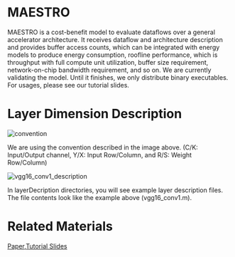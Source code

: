 # MAESTRO
MAESTRO is a cost-benefit model to evaluate dataflows over a general accelerator architecture. It receives dataflow and architecture description and provides buffer access counts, which can be integrated with energy models to produce energy consumption, roofline performance, which is throughput with full compute unit utilization, buffer size requirement, network-on-chip bandwidth requirement, and so on. We are currently validating the model. Until it finishes, we only distribute binary executables. For usages, please see our tutorial slides.

# Layer Dimension Description
![convention](https://hyoukjunblog.files.wordpress.com/2018/06/cnn-1.png)

We are using the convention described in the image above. (C/K: Input/Output channel, Y/X: Input Row/Column, and R/S: Weight Row/Column)

![vgg16_conv1_description](https://hyoukjunblog.files.wordpress.com/2018/06/maestro_layerdescription.png)

In layerDecription directories, you will see example layer description files. The file contents look like the example above (vgg16_conv1.m).

# Related Materials
[Paper](https://arxiv.org/abs/1805.02566),[Tutorial Slides](http://synergy.ece.gatech.edu/wp-content/uploads/sites/332/2018/06/02_2018_05_MaestroDataflowAnalysis.pdf)

